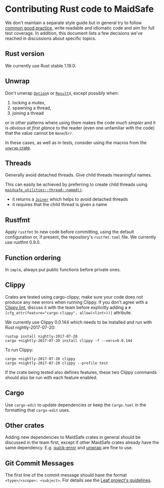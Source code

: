 # Contributing Rust code to MaidSafe

We don't maintain a separate style guide but in general try to follow [common good practice](https://aturon.github.io/), write readable and idiomatic code and aim for full test coverage. In addition, this document lists a few decisions we've reached in discussions about specific topics.

## Rust version

We currently use Rust stable 1.19.0.

## Unwrap

Don't unwrap [`Option`](https://doc.rust-lang.org/std/option/enum.Option.html)s or [`Result`](https://doc.rust-lang.org/std/result/enum.Result.html)s, except possibly when:

1. locking a mutex,
2. spawning a thread,
3. joining a thread

or in other patterns where using them makes the code _much simpler_ and it is _obvious at first glance_ to the reader (even one unfamiliar with the code) that the value cannot be `None`/`Err`.

In these cases, as well as in tests, consider using the macros from the [`unwrap` crate](https://crates.io/crates/unwrap).

## Threads

Generally avoid detached threads. Give child threads meaningful names.

This can easily be achieved by preferring to create child threads using [`maidsafe_utilities::thread::named()`](http://docs.maidsafe.net/maidsafe_utilities/master/maidsafe_utilities/thread/fn.named.html).

* it returns a [`Joiner`](http://docs.maidsafe.net/maidsafe_utilities/master/maidsafe_utilities/thread/struct.Joiner.html) which helps to avoid detached threads
* it requires that the child thread is given a name

## Rustfmt

Apply `rustfmt` to new code before committing, using the default configuration or, if present, the repository's `rustfmt.toml` file.  We currently use rustfmt 0.9.0.

## Function ordering

In `impl`s, always put public functions before private ones.

## Clippy

Crates are tested using cargo-clippy; make sure your code does not produce any new errors when running Clippy. If you don't agree with a [Clippy lint](https://github.com/Manishearth/rust-clippy#lints), discuss it with the team before explicitly adding a `#[cfg_attr(feature="cargo-clippy", allow(<lint>))]` attribute.

We currently use Clippy 0.0.144 which needs to be installed and run with Rust nightly-2017-07-20:
```
rustup install nightly-2017-07-20
cargo +nightly-2017-07-20 install clippy -f --vers=0.0.144
```

To run Clippy:
```
cargo +nightly-2017-07-20 clippy
cargo +nightly-2017-07-20 clippy --profile test
```
If the crate being tested also defines features, these two Clippy commands should also be run with each feature enabled.

## Cargo

Use `cargo-edit` to update dependencies or keep the `Cargo.toml` in the formatting that `cargo-edit` uses.

## Other crates

Adding new dependencies to MaidSafe crates in general should be discussed in the team first, except if other MaidSafe crates already have the same dependency. E.g. [quick-error](https://crates.io/crates/quick-error) and [unwrap](https://crates.io/crates/unwrap) are fine to use.

## Git Commit Messages

The first line of the commit message should have the format `<type>/<scope>: <subject>`. For details see the [Leaf project's guidelines](https://github.com/autumnai/leaf/blob/master/CONTRIBUTING.md#git-commit-guidelines).
